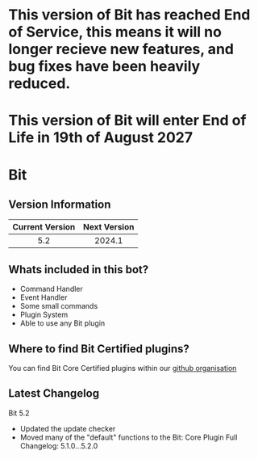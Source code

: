 # This version of Bit has reached End of Service, this means it will no longer recieve new features, and bug fixes have been heavily reduced.
# This version of Bit will enter End of Life in 19th of August 2027

# Bit
## Version Information
| Current Version | Next Version |
| :---: | :---: |
| 5.2 | 2024.1 |

## Whats included in this bot?
- Command Handler
- Event Handler
- Some small commands
- Plugin System
 - Able to use any Bit plugin

## Where to find Bit Certified plugins?
You can find Bit Core Certified plugins within our [github organisation](https://github.com/Bit-Plugins)

## Latest Changelog
Bit 5.2
- Updated the update checker
- Moved many of the "default" functions to the Bit: Core Plugin
Full Changelog: 5.1.0...5.2.0
